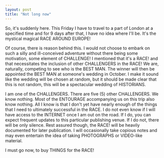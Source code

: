 ```yaml
---
layout: post
title: "Not long now"
---
```

So, it's suddenly here. This Friday I have to travel to a part of London at a
specified time and for 9 days after that, I have no idea where I'll be. It's
the mystical magical RACE AROUND EUROPE!

Of course, there is reason behind this. I would not choose to embark on such a
silly and ill-conceived adventure without there being some motivation, some
element of CHALLENGE! I mentioned that it's a RACE! and that necessitates the
inclusion of other CHALLENGERS in the RACE! We are, naturally, competing to
see who is the BEST MAN. The winner will then be appointed the BEST MAN at
someone's wedding in October. I make it sound like the wedding will be chosen
at random, but it should be made clear that this is not random, this will be a
spectacular wedding of HISTORIANS.

I am one of the CHALLENGERS. There are five (5) other CHALLENGERS. We know
nothing. Most of the ENTOURAGE accompanying us on this trip also know nothing.
All I know is that I don't yet have nearly enough of the things that I need to
ultimately successful in the RACE. I do not even know if I will have access to
the INTERNET once I am out on the road. If I do, you can expect frequent
updates to this particular publishing venue. If I do not, there will be only
silence. Rest assured though, the RACE! will be heavily documented for later
publication. I will occasionally take copious notes and may even entertain the
idea of taking PHOTOGRAPHS or VIDEO-like material.

I must go now, to buy THINGS for the RACE!
